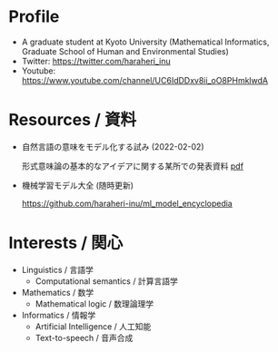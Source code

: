 # Profile
- A graduate student at Kyoto University (Mathematical Informatics, Graduate School of Human and Environmental Studies)
- Twitter: https://twitter.com/haraheri_inu
- Youtube: https://www.youtube.com/channel/UC6IdDDxv8ii_oO8PHmklwdA

# Resources / 資料
- 自然言語の意味をモデル化する試み (2022-02-02)
  
  形式意味論の基本的なアイデアに関する某所での発表資料 [pdf](https://drive.google.com/file/d/16ZdHsEBu-JVqSlBgB5biMt2WFBbALR0R/view?usp=sharing)
- 機械学習モデル大全 (随時更新)
  
  https://github.com/haraheri-inu/ml_model_encyclopedia

# Interests / 関心
- Linguistics / 言語学
  - Computational semantics / 計算言語学
- Mathematics / 数学
  - Mathematical logic / 数理論理学
- Informatics / 情報学
  - Artificial Intelligence / 人工知能
  - Text-to-speech / 音声合成
